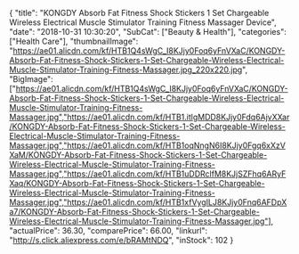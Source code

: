 {
	"title": "KONGDY Absorb Fat Fitness Shock Stickers 1 Set Chargeable Wireless Electrical Muscle Stimulator Training Fitness Massager Device",
	"date": "2018-10-31 10:30:20",
	"SubCat": ["Beauty & Health"],
	"categories": ["Health Care"],
	"thumbnailImage": "https://ae01.alicdn.com/kf/HTB1Q4sWgC_I8KJjy0Foq6yFnVXaC/KONGDY-Absorb-Fat-Fitness-Shock-Stickers-1-Set-Chargeable-Wireless-Electrical-Muscle-Stimulator-Training-Fitness-Massager.jpg_220x220.jpg",
	"BigImage": ["https://ae01.alicdn.com/kf/HTB1Q4sWgC_I8KJjy0Foq6yFnVXaC/KONGDY-Absorb-Fat-Fitness-Shock-Stickers-1-Set-Chargeable-Wireless-Electrical-Muscle-Stimulator-Training-Fitness-Massager.jpg","https://ae01.alicdn.com/kf/HTB1.itlgMDD8KJjy0Fdq6AjvXXar/KONGDY-Absorb-Fat-Fitness-Shock-Stickers-1-Set-Chargeable-Wireless-Electrical-Muscle-Stimulator-Training-Fitness-Massager.jpg","https://ae01.alicdn.com/kf/HTB1oqNngN6I8KJjy0Fgq6xXzVXaM/KONGDY-Absorb-Fat-Fitness-Shock-Stickers-1-Set-Chargeable-Wireless-Electrical-Muscle-Stimulator-Training-Fitness-Massager.jpg","https://ae01.alicdn.com/kf/HTB1uDDRclfM8KJjSZFhq6ARyFXaq/KONGDY-Absorb-Fat-Fitness-Shock-Stickers-1-Set-Chargeable-Wireless-Electrical-Muscle-Stimulator-Training-Fitness-Massager.jpg","https://ae01.alicdn.com/kf/HTB1xfVygILJ8KJjy0Fnq6AFDpXa7/KONGDY-Absorb-Fat-Fitness-Shock-Stickers-1-Set-Chargeable-Wireless-Electrical-Muscle-Stimulator-Training-Fitness-Massager.jpg"],
	"actualPrice": 36.30,
	"comparePrice": 66.00,
	"linkurl": "http://s.click.aliexpress.com/e/bRAMtNDQ",
	"inStock": 102
}
